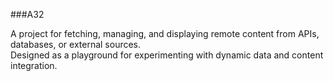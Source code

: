 ###A32

A project for fetching, managing, and displaying remote content from APIs, databases, or external sources.  
Designed as a playground for experimenting with dynamic data and content integration.

